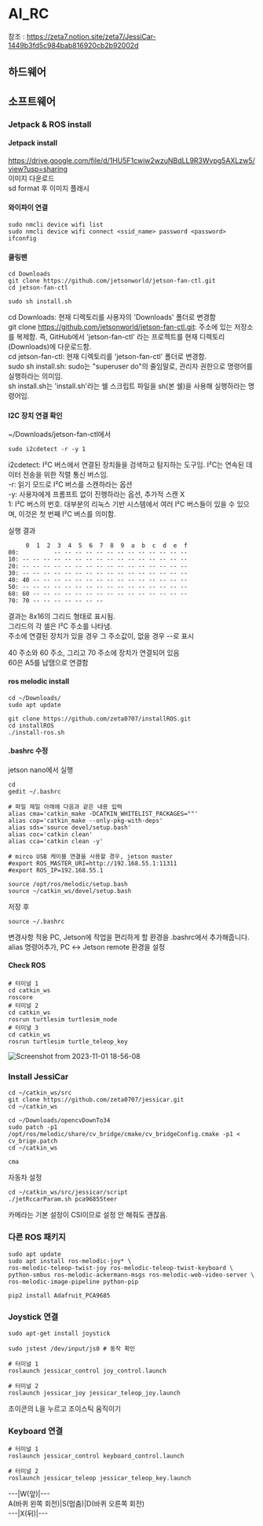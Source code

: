 # AI_RC
참조 : https://zeta7.notion.site/zeta7/JessiCar-1449b3fd5c984bab816920cb2b92002d
## 하드웨어

## 소프트웨어
### Jetpack & ROS install
#### Jetpack install
https://drive.google.com/file/d/1HU5F1cwiw2wzuNBdLL9R3Wvpg5AXLzw5/view?usp=sharing  
이미지 다운로드  
sd format 후 이미지 플래시  

#### 와이파이 연결
```
sudo nmcli device wifi list
sudo nmcli device wifi connect <ssid_name> password <password>
ifconfig
```

#### 쿨링팬
```
cd Downloads
git clone https://github.com/jetsonworld/jetson-fan-ctl.git
cd jetson-fan-ctl

sudo sh install.sh
```

cd Downloads: 현재 디렉토리를 사용자의 'Downloads' 폴더로 변경함  
git clone https://github.com/jetsonworld/jetson-fan-ctl.git: 주소에 있는 저장소를 복제함. 즉, GitHub에서 'jetson-fan-ctl' 라는 프로젝트를 현재 디렉토리(Downloads)에 다운로드함.  
cd jetson-fan-ctl: 현재 디렉토리를 'jetson-fan-ctl' 폴더로 변경함.  
sudo sh install.sh: sudo는 "superuser do"의 줄임말로, 관리자 권한으로 명령어를 실행하라는 의미임.  
sh install.sh는 'install.sh'라는 쉘 스크립트 파일을 sh(본 쉘)을 사용해 실행하라는 명령어임.  

#### I2C 장치 연결 확인
~/Downloads/jetson-fan-ctl에서
```
sudo i2cdetect -r -y 1
```
i2cdetect: I²C 버스에서 연결된 장치들을 검색하고 탐지하는 도구임. I²C는 연속된 데이터 전송을 위한 직렬 통신 버스임.  
-r: 읽기 모드로 I²C 버스를 스캔하라는 옵션  
-y: 사용자에게 프롬프트 없이 진행하라는 옵션, 추가적 스캔 X  
1: I²C 버스의 번호. 대부분의 리눅스 기반 시스템에서 여러 I²C 버스들이 있을 수 있으며, 이것은 첫 번째 I²C 버스를 의미함.  
  
실행 결과
```
     0  1  2  3  4  5  6  7  8  9  a  b  c  d  e  f
00:          -- -- -- -- -- -- -- -- -- -- -- -- -- 
10: -- -- -- -- -- -- -- -- -- -- -- -- -- -- -- -- 
20: -- -- -- -- -- -- -- -- -- -- -- -- -- -- -- -- 
30: -- -- -- -- -- -- -- -- -- -- -- -- -- -- -- -- 
40: 40 -- -- -- -- -- -- -- -- -- -- -- -- -- -- -- 
50: -- -- -- -- -- -- -- -- -- -- -- -- -- -- -- -- 
60: 60 -- -- -- -- -- -- -- -- -- -- -- -- -- -- -- 
70: 70 -- -- -- -- -- -- --
```
결과는 8x16의 그리드 형태로 표시됨.  
그리드의 각 셀은 I²C 주소를 나타냄.  
주소에 연결된 장치가 있을 경우 그 주소값이, 없을 경우 --로 표시  
  
40 주소와 60 주소, 그리고 70 주소에 장치가 연결되어 있음  
60은 A5를 납땜으로 연결함

#### ros melodic install
```
cd ~/Downloads/
sudo apt update

git clone https://github.com/zeta0707/installROS.git
cd installROS
./install-ros.sh
```

#### .bashrc 수정
jetson nano에서 실행
```
cd
gedit ~/.bashrc 
```
```
# 파일 제일 아래에 다음과 같은 내용 입력
alias cma='catkin_make -DCATKIN_WHITELIST_PACKAGES=""'
alias cop='catkin_make --only-pkg-with-deps'
alias sds='source devel/setup.bash'
alias coc='catkin clean'
alias cca='catkin clean -y'

# mirco USB 케이블 연결을 사용할 경우, jetson master
#export ROS_MASTER_URI=http://192.168.55.1:11311
#export ROS_IP=192.168.55.1

source /opt/ros/melodic/setup.bash
source ~/catkin_ws/devel/setup.bash
```
저장 후
```
source ~/.bashrc
```
변경사항 적용
PC, Jetson에 작업을 편리하게 할 환경을 .bashrc에서 추가해줍니다. alias 명령어추가, PC ↔ Jetson remote 환경을 설정

#### Check ROS
```
# 터미널 1
cd catkin_ws
roscore
# 터미널 2
cd catkin_ws
rosrun turtlesim turtlesim_node
# 터미널 3
cd catkin_ws
rosrun turtlesim turtle_teleop_key
```
![Screenshot from 2023-11-01 18-56-08](https://github.com/server-123/AI_RC/assets/73692229/e55b54d5-74cc-46f5-8ffd-7ef9c990484b)

### Install JessiCar
```
cd ~/catkin_ws/src
git clone https://github.com/zeta0707/jessicar.git
cd ~/catkin_ws

cd ~/Downloads/opencvDownTo34
sudo patch -p1 /opt/ros/melodic/share/cv_bridge/cmake/cv_bridgeConfig.cmake -p1 < cv_brige.patch
cd ~/catkin_ws

cma
```  
자동차 설정
```
cd ~/catkin_ws/src/jessicar/script
./jetRccarParam.sh pca9685Steer
```  
카메라는 기본 설정이 CSI이므로 설정 안 해줘도 괜찮음.

### 다른 ROS 패키지
```
sudo apt update
sudo apt install ros-melodic-joy* \
ros-melodic-teleop-twist-joy ros-melodic-teleop-twist-keyboard \
python-smbus ros-melodic-ackermann-msgs ros-melodic-web-video-server \
ros-melodic-image-pipeline python-pip

pip2 install Adafruit_PCA9685
```

### Joystick 연결
```
sudo apt-get install joystick

sudo jstest /dev/input/js0 # 동작 확인
```
```
# 터미널 1
roslaunch jessicar_control joy_control.launch

# 터미널 2
roslaunch jessicar_joy jessicar_teleop_joy.launch
```
조이콘의 L을 누르고 조이스틱 움직이기

### Keyboard 연결
```
# 터미널 1
roslaunch jessicar_control keyboard_control.launch

# 터미널 2
roslaunch jessicar_teleop jessicar_teleop_key.launch
```
---|W(앞)|---  
A(바퀴 왼쪽 회전)|S(멈춤)|D(바퀴 오른쪽 회전)  
---|X(뒤)|---
